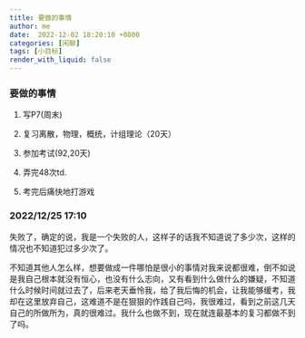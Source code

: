 ```yaml
---
title: 要做的事情
author: me
date:  2022-12-02 18:20:10 +0800
categories: [闲聊]
tags: [小目标]
render_with_liquid: false
---
```


### 要做的事情

1. 写P7(周末)

2. 复习离散，物理，概统，计组理论（20天）
3. 参加考试(92,20天)
4. 弄完48次td.
5. 考完后痛快地打游戏

### 2022/12/25 17:10

​		失败了，确定的说，我是一个失败的人，这样子的话我不知道说了多少次，这样的情况也不知道犯过多少次了。

​		不知道其他人怎么样，想要做成一件哪怕是很小的事情对我来说都很难，倒不如说是我自己根本就没有恒心，也没有什么志向，又有看到什么做什么的嫌疑，不知道什么时候时间就过去了，后来老天垂怜我，给了我后悔的机会，让我能够缓考，我却在这里放弃自己，这难道不是在狠狠的作践自己吗，我很难过，看到之前这几天自己的所做所为，真的很难过。我什么也做不到，现在就连最基本的复习都做不到了吗。
